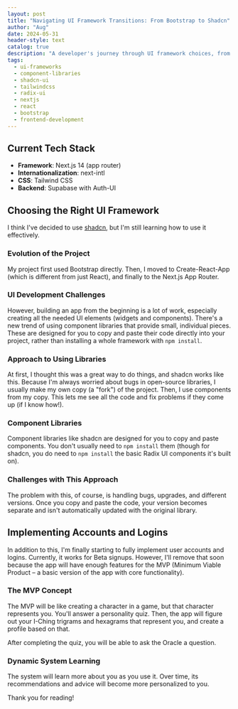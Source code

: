 ```yaml
---
layout: post
title: "Navigating UI Framework Transitions: From Bootstrap to Shadcn"
author: "Aug"
date: 2024-05-31
header-style: text
catalog: true
description: "A developer's journey through UI framework choices, from Bootstrap to Next.js with Shadcn/ui. Discusses the pros and cons of component libraries like Shadcn (built on Radix UI and Tailwind CSS) versus traditional UI frameworks, and touches on project MVP plans."
tags:
  - ui-frameworks
  - component-libraries
  - shadcn-ui
  - tailwindcss
  - radix-ui
  - nextjs
  - react
  - bootstrap
  - frontend-development
---
```


## Current Tech Stack

- **Framework**: Next.js 14 (app router)
- **Internationalization**: next-intl
- **CSS**: Tailwind CSS
- **Backend**: Supabase with Auth-UI

## Choosing the Right UI Framework

I think I've decided to use [shadcn](https://ui.shadcn.com), but I'm still learning how to use it effectively.

### Evolution of the Project

My project first used Bootstrap directly. Then, I moved to Create-React-App (which is different from just React), and finally to the Next.js App Router.

### UI Development Challenges

However, building an app from the beginning is a lot of work, especially creating all the needed UI elements (widgets and components). There's a new trend of using component libraries that provide small, individual pieces. These are designed for you to copy and paste their code directly into your project, rather than installing a whole framework with `npm install`.

### Approach to Using Libraries

At first, I thought this was a great way to do things, and shadcn works like this. Because I'm always worried about bugs in open-source libraries, I usually make my own copy (a "fork") of the project. Then, I use components from my copy. This lets me see all the code and fix problems if they come up (if I know how!).

### Component Libraries

Component libraries like shadcn are designed for you to copy and paste components. You don't usually need to `npm install` them (though for shadcn, you do need to `npm install` the basic Radix UI components it's built on).

### Challenges with This Approach

The problem with this, of course, is handling bugs, upgrades, and different versions. Once you copy and paste the code, your version becomes separate and isn't automatically updated with the original library.

## Implementing Accounts and Logins

In addition to this, I'm finally starting to fully implement user accounts and logins. Currently, it works for Beta signups. However, I'll remove that soon because the app will have enough features for the MVP (Minimum Viable Product – a basic version of the app with core functionality).

### The MVP Concept

The MVP will be like creating a character in a game, but that character represents you. You'll answer a personality quiz. Then, the app will figure out your I-Ching trigrams and hexagrams that represent you, and create a profile based on that.

After completing the quiz, you will be able to ask the Oracle a question.

### Dynamic System Learning

The system will learn more about you as you use it. Over time, its recommendations and advice will become more personalized to you.

Thank you for reading!

